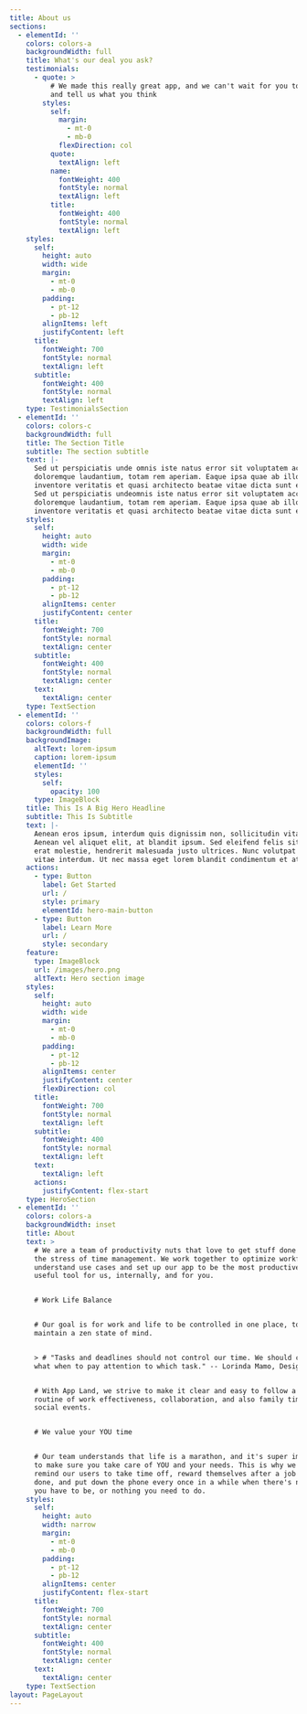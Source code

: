 ```yaml
---
title: About us
sections:
  - elementId: ''
    colors: colors-a
    backgroundWidth: full
    title: What's our deal you ask?
    testimonials:
      - quote: >
          # We made this really great app, and we can't wait for you to use it
          and tell us what you think
        styles:
          self:
            margin:
              - mt-0
              - mb-0
            flexDirection: col
          quote:
            textAlign: left
          name:
            fontWeight: 400
            fontStyle: normal
            textAlign: left
          title:
            fontWeight: 400
            fontStyle: normal
            textAlign: left
    styles:
      self:
        height: auto
        width: wide
        margin:
          - mt-0
          - mb-0
        padding:
          - pt-12
          - pb-12
        alignItems: left
        justifyContent: left
      title:
        fontWeight: 700
        fontStyle: normal
        textAlign: left
      subtitle:
        fontWeight: 400
        fontStyle: normal
        textAlign: left
    type: TestimonialsSection
  - elementId: ''
    colors: colors-c
    backgroundWidth: full
    title: The Section Title
    subtitle: The section subtitle
    text: |-
      Sed ut perspiciatis unde omnis iste natus error sit voluptatem accusantium
      doloremque laudantium, totam rem aperiam. Eaque ipsa quae ab illo
      inventore veritatis et quasi architecto beatae vitae dicta sunt explicabo.
      Sed ut perspiciatis undeomnis iste natus error sit voluptatem accusantium
      doloremque laudantium, totam rem aperiam. Eaque ipsa quae ab illo
      inventore veritatis et quasi architecto beatae vitae dicta sunt explicabo.
    styles:
      self:
        height: auto
        width: wide
        margin:
          - mt-0
          - mb-0
        padding:
          - pt-12
          - pb-12
        alignItems: center
        justifyContent: center
      title:
        fontWeight: 700
        fontStyle: normal
        textAlign: center
      subtitle:
        fontWeight: 400
        fontStyle: normal
        textAlign: center
      text:
        textAlign: center
    type: TextSection
  - elementId: ''
    colors: colors-f
    backgroundWidth: full
    backgroundImage:
      altText: lorem-ipsum
      caption: lorem-ipsum
      elementId: ''
      styles:
        self:
          opacity: 100
      type: ImageBlock
    title: This Is A Big Hero Headline
    subtitle: This Is Subtitle
    text: |-
      Aenean eros ipsum, interdum quis dignissim non, sollicitudin vitae nisl.
      Aenean vel aliquet elit, at blandit ipsum. Sed eleifend felis sit amet
      erat molestie, hendrerit malesuada justo ultrices. Nunc volutpat at erat
      vitae interdum. Ut nec massa eget lorem blandit condimentum et at risus.
    actions:
      - type: Button
        label: Get Started
        url: /
        style: primary
        elementId: hero-main-button
      - type: Button
        label: Learn More
        url: /
        style: secondary
    feature:
      type: ImageBlock
      url: /images/hero.png
      altText: Hero section image
    styles:
      self:
        height: auto
        width: wide
        margin:
          - mt-0
          - mb-0
        padding:
          - pt-12
          - pb-12
        alignItems: center
        justifyContent: center
        flexDirection: col
      title:
        fontWeight: 700
        fontStyle: normal
        textAlign: left
      subtitle:
        fontWeight: 400
        fontStyle: normal
        textAlign: left
      text:
        textAlign: left
      actions:
        justifyContent: flex-start
    type: HeroSection
  - elementId: ''
    colors: colors-a
    backgroundWidth: inset
    title: About
    text: >
      # We are a team of productivity nuts that love to get stuff done without
      the stress of time management. We work together to optimize workflows,
      understand use cases and set up our app to be the most productive and
      useful tool for us, internally, and for you.


      # Work Life Balance


      # Our goal is for work and life to be controlled in one place, to help you
      maintain a zen state of mind.


      > # "Tasks and deadlines should not control our time. We should control
      what when to pay attention to which task." -- Lorinda Mamo, Designer


      # With App Land, we strive to make it clear and easy to follow a healthy
      routine of work effectiveness, collaboration, and also family time and
      social events.


      # We value your YOU time


      # Our team understands that life is a marathon, and it's super important
      to make sure you take care of YOU and your needs. This is why we try to
      remind our users to take time off, reward themselves after a job well
      done, and put down the phone every once in a while when there's nowhere
      you have to be, or nothing you need to do.
    styles:
      self:
        height: auto
        width: narrow
        margin:
          - mt-0
          - mb-0
        padding:
          - pt-12
          - pb-12
        alignItems: center
        justifyContent: flex-start
      title:
        fontWeight: 700
        fontStyle: normal
        textAlign: center
      subtitle:
        fontWeight: 400
        fontStyle: normal
        textAlign: center
      text:
        textAlign: center
    type: TextSection
layout: PageLayout
---
```

